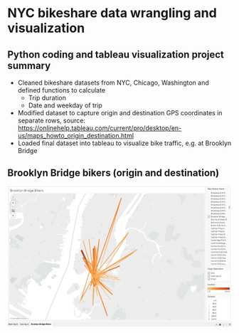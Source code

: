 # NYC bikeshare data wrangling and visualization
## Python coding and tableau visualization project summary

- Cleaned bikeshare datasets from NYC, Chicago, Washington and defined functions to calculate
  - Trip duration
  - Date and weekday of trip
- Modified dataset to capture origin and destination GPS coordinates in separate rows, source:
  https://onlinehelp.tableau.com/current/pro/desktop/en-us/maps_howto_origin_destination.html
- Loaded final dataset into tableau to visualize bike traffic, e.g. at Brooklyn Bridge

## Brooklyn Bridge bikers (origin and destination)

![Traffic](https://github.com/manuelfreude/bikeshare-NYC-geo-streams/blob/master/20180204_Brooklyn%20Bridge%20Bikers.png)
